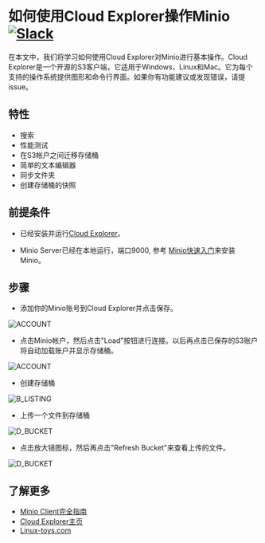 # 如何使用Cloud Explorer操作Minio [![Slack](https://slack.minio.io/slack?type=svg)](https://slack.minio.io)

在本文中，我们将学习如何使用Cloud Explorer对Minio进行基本操作。Cloud Explorer是一个开源的S3客户端，它适用于Windows，Linux和Mac。它为每个支持的操作系统提供图形和命令行界面。如果你有功能建议或发现错误，请提issue。

## 特性

* 搜索
* 性能测试
* 在S3帐户之间迁移存储桶
* 简单的文本编辑器
* 同步文件夹
* 创建存储桶的快照

## 前提条件

- 已经安装并运行[Cloud Explorer](https://github.com/rusher81572/cloudExplorer)。

- Minio Server已经在本地运行，端口9000, 参考 [Minio快速入门](https://docs.minio.io/docs/minio-quickstart-guide)来安装Minio。


## 步骤

- 添加你的Minio账号到Cloud Explorer并点击保存。

![ACCOUNT](https://raw.githubusercontent.com/minio/cookbook/master/docs/screenshots/cloudexplorer/cloudexplorer-1.png)

- 点击Minio帐户，然后点击"Load"按钮进行连接。以后再点击已保存的S3账户将自动加载账户并显示存储桶。

![ACCOUNT](https://raw.githubusercontent.com/minio/cookbook/master/docs/screenshots/cloudexplorer/cloudexplorer-2.png)

- 创建存储桶

![B_LISTING](https://raw.githubusercontent.com/minio/cookbook/master/docs/screenshots/cloudexplorer/cloudexplorer-3.png)

- 上传一个文件到存储桶

![D_BUCKET](https://raw.githubusercontent.com/minio/cookbook/master/docs/screenshots/cloudexplorer/cloudexplorer-4.png)

- 点击放大镜图标，然后再点击"Refresh Bucket"来查看上传的文件。

![D_BUCKET](https://raw.githubusercontent.com/minio/cookbook/master/docs/screenshots/cloudexplorer/cloudexplorer-6.png)


## 了解更多

- [Minio Client完全指南](https://docs.minio.io/docs/minio-client-complete-guide)
- [Cloud Explorer主页](https://github.com/rusher81572/cloudExplorer)
- [Linux-toys.com](https://www.linux-toys.com/?page_id=211)
